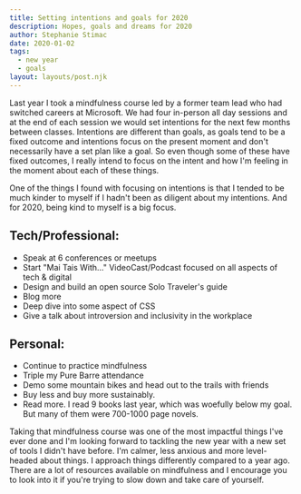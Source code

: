 ```yaml
---
title: Setting intentions and goals for 2020
description: Hopes, goals and dreams for 2020
author: Stephanie Stimac
date: 2020-01-02
tags:
  - new year
  - goals
layout: layouts/post.njk
---
```


Last year I took a mindfulness course led by a former team lead who had switched careers at Microsoft. We had four in-person all day sessions and at the end of each session we would set intentions for the next few months between classes. Intentions are different than goals, as goals tend to be a fixed outcome and intentions focus on the present moment and don't necessarily have a set plan like a goal. So even though some of these have fixed outcomes, I really intend to focus on the intent and how I'm feeling in the moment about each of these things. 

One of the things I found with focusing on intentions is that I tended to be much kinder to myself if I hadn't been as diligent about my intentions. And for 2020, being kind to myself is a big focus. 


## Tech/Professional:
* Speak at 6 conferences or meetups
* Start "Mai Tais With..." VideoCast/Podcast focused on all aspects of tech & digital
* Design and build an open source Solo Traveler's guide
* Blog more
* Deep dive into some aspect of CSS
* Give a talk about introversion and inclusivity in the workplace

## Personal: 
* Continue to practice mindfulness 
* Triple my Pure Barre attendance
* Demo some mountain bikes and head out to the trails with friends
* Buy less and buy more sustainably. 
* Read more. I read 9 books last year, which was woefully below my goal. But many of them were 700-1000 page novels.

Taking that mindfulness course was one of the most impactful things I've ever done and I'm looking forward to tackling the new year with a new set of tools I didn't have before. I'm calmer, less anxious and more level-headed about things. I approach things differently compared to a year ago. There are a lot of resources available on mindfulness and I encourage you to look into it if you're trying to slow down and take care of yourself. 